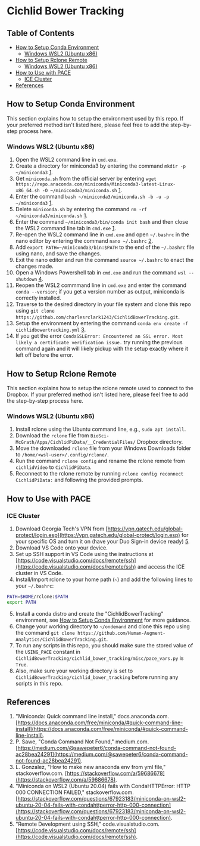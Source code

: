 # Cichlid Bower Tracking

<!-- omit in toc -->
## Table of Contents
 - [How to Setup Conda Environment](#how-to-setup-conda-environment)
   - [Windows WSL2 (Ubuntu x86)](#windows-wsl2-ubuntu-x86)
 - [How to Setup Rclone Remote](#how-to-setup-rclone-remote)
   - [Windows WSL2 (Ubuntu x86)](#windows-wsl2-ubuntu-x86-1)
 - [How to Use with PACE ](#how-to-use-with-pace)
   - [ICE Cluster](#ice-cluster)
 - [References](#references)

## How to Setup Conda Environment

This section explains how to setup the environment used by this repo. If your preferred method isn't listed here, please feel free to add the step-by-step process here.

### Windows WSL2 (Ubuntu x86)

1. Open the WSL2 command line in `cmd.exe`.
2. Create a directory for miniconda3 by entering the command `mkdir -p ~/miniconda3` [1](https://docs.anaconda.com/free/miniconda/#quick-command-line-install).
3. Get `miniconda.sh` from the official server by entering `wget https://repo.anaconda.com/miniconda/Miniconda3-latest-Linux-x86_64.sh -O ~/miniconda3/miniconda.sh` [1](https://docs.anaconda.com/free/miniconda/#quick-command-line-install).
4. Enter the command `bash ~/miniconda3/miniconda.sh -b -u -p ~/miniconda3` [1](https://docs.anaconda.com/free/miniconda/#quick-command-line-install).
5. Delete `miniconda.sh` by entering the command `rm -rf ~/miniconda3/miniconda.sh` [1](https://docs.anaconda.com/free/miniconda/#quick-command-line-install).
6. Enter the command `~/miniconda3/bin/conda init bash` and then close the WSL2 command line tab in `cmd.exe` [1](https://docs.anaconda.com/free/miniconda/#quick-command-line-install).
7. Re-open the WSL2 command line in `cmd.exe` and open `~/.bashrc` in the nano editor by entering the command `nano ~/.bashrc` [2](https://medium.com/@sawepeter6/conda-command-not-found-ac28bea24291).
8. Add `export PATH=~/miniconda3/bin:$PATH` to the end of the `~/.bashrc` file using nano, and save the changes.
9. Exit the nano editor and run the command `source ~/.bashrc` to enact the changes made.
10. Open a Windows Powershell tab in `cmd.exe` and run the command `wsl --shutdown` [4](https://stackoverflow.com/questions/67923183/miniconda-on-wsl2-ubuntu-20-04-fails-with-condahttperror-http-000-connection).
11. Reopen the WSL2 commmand line in `cmd.exe` and enter the command `conda --version`; if you get a version number as output, miniconda is correctly installed.
12. Traverse to the desired directory in your file system and clone this repo using `git clone https://github.com/charlesrclark1243/CichlidBowerTracking.git`. 
13. Setup the environment by entering the command `conda env create -f cichlidbowertracking.yml` [3](https://stackoverflow.com/a/59686678).
14. If you get the error `CondaSSLError: Encountered an SSL error. Most likely a certificate verification issue.` try running the previous command again and it will likely pickup with the setup exactly where it left off before the error.

## How to Setup Rclone Remote

This section explains how to setup the rclone remote used to connect to the Dropbox. If your preferred method isn't listed here, please feel free to add the step-by-step process here.

### Windows WSL2 (Ubuntu x86)

1. Install rclone using the Ubuntu command line, e.g., `sudo apt install`.
2. Download the `rclone` file from `BioSci-McGrath/Apps/CichlidPiData/__CredentialFiles/` Dropbox directory.
3. Move the downloaded `rclone` file from your Windows Downloads folder to `/home/<wsl-user>/.config/rclone/`.
4. Run the command `rclone config` and rename the rclone remote from `cichlidVideo` to `CichlidPiData`.
5. Reconnect to the rclone remote by running `rclone config reconnect CichlidPiData:` and following the provided prompts.

## How to Use with PACE 

### ICE Cluster

1. Download Georgia Tech's VPN from [https://vpn.gatech.edu/global-protect/login.esp](https://vpn.gatech.edu/global-protect/login.esp) for your specific OS and turn it on (have your Duo Sign-in device ready) [5](https://vpn.gatech.edu/global-protect/login.esp).
2. Download VS Code onto your device.
3. Set up SSH support in VS Code using the instructions at [https://code.visualstudio.com/docs/remote/ssh](https://code.visualstudio.com/docs/remote/ssh) and access the ICE cluster in VS Code.
4. Install/Import rclone to your home path (`~`) and add the following lines to your `~/.bashrc`:

```bash
PATH=$HOME/rclone:$PATH
export PATH
```

5. Install a conda distro and create the "CichlidBowerTracking" environment, see [How to Setup Conda Environment](#how-to-setup-conda-environment) for more guidance.
6. Change your working directory to `~/ondemand` and clone this repo using the command `git clone https://github.com/Human-Augment-Analytics/CichlidBowerTracking.git`.
7. To run any scripts in this repo, you should make sure the stored value of the `USING_PACE` constant in `CichlidBowerTracking/cichlid_bower_tracking/misc/pace_vars.py` is `True`.
8. Also, make sure your working directory is set to `CichlidBowerTracking/cichlid_bower_tracking` before running any scripts in this repo.

## References
1. "Miniconda: Quick command line install," docs.anaconda.com. [https://docs.anaconda.com/free/miniconda/#quick-command-line-install](https://docs.anaconda.com/free/miniconda/#quick-command-line-install).
2. P. Sawe, "Conda Command Not Found," medium.com. [https://medium.com/@sawepeter6/conda-command-not-found-ac28bea24291](https://medium.com/@sawepeter6/conda-command-not-found-ac28bea24291).
3. L. Gonzalez, "How to make new anaconda env from yml file," stackoverflow.com. [https://stackoverflow.com/a/59686678](https://stackoverflow.com/a/59686678).
4. "Miniconda on WSL2 (Ubuntu 20.04) fails with CondaHTTPError: HTTP 000 CONNECTION FAILED," stackoverflow.com. [https://stackoverflow.com/questions/67923183/miniconda-on-wsl2-ubuntu-20-04-fails-with-condahttperror-http-000-connection](https://stackoverflow.com/questions/67923183/miniconda-on-wsl2-ubuntu-20-04-fails-with-condahttperror-http-000-connection).
5. "Remote Development using SSH," code.visualstudio.com. [https://code.visualstudio.com/docs/remote/ssh](https://code.visualstudio.com/docs/remote/ssh).